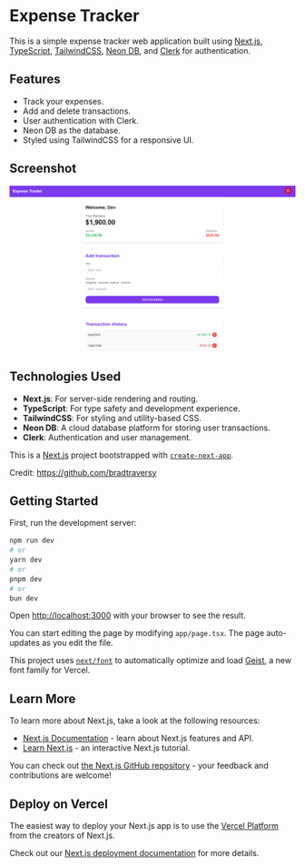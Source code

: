 # Expense Tracker

This is a simple expense tracker web application built using [Next.js](https://nextjs.org), [TypeScript](https://www.typescriptlang.org/), [TailwindCSS](https://tailwindcss.com/), [Neon DB](https://neon.tech/), and [Clerk](https://clerk.dev/) for authentication.

## Features

- Track your expenses.
- Add and delete transactions.
- User authentication with Clerk.
- Neon DB as the database.
- Styled using TailwindCSS for a responsive UI.

## Screenshot

![Expense Tracker Screenshot](./public/images/screenshot.PNG)

## Technologies Used

- **Next.js**: For server-side rendering and routing.
- **TypeScript**: For type safety and development experience.
- **TailwindCSS**: For styling and utility-based CSS.
- **Neon DB**: A cloud database platform for storing user transactions.
- **Clerk**: Authentication and user management.

This is a [Next.js](https://nextjs.org) project bootstrapped with [`create-next-app`](https://nextjs.org/docs/app/api-reference/cli/create-next-app).

Credit: https://github.com/bradtraversy

## Getting Started

First, run the development server:

```bash
npm run dev
# or
yarn dev
# or
pnpm dev
# or
bun dev
```

Open [http://localhost:3000](http://localhost:3000) with your browser to see the result.

You can start editing the page by modifying `app/page.tsx`. The page auto-updates as you edit the file.

This project uses [`next/font`](https://nextjs.org/docs/app/building-your-application/optimizing/fonts) to automatically optimize and load [Geist](https://vercel.com/font), a new font family for Vercel.

## Learn More

To learn more about Next.js, take a look at the following resources:

- [Next.js Documentation](https://nextjs.org/docs) - learn about Next.js features and API.
- [Learn Next.js](https://nextjs.org/learn) - an interactive Next.js tutorial.

You can check out [the Next.js GitHub repository](https://github.com/vercel/next.js) - your feedback and contributions are welcome!

## Deploy on Vercel

The easiest way to deploy your Next.js app is to use the [Vercel Platform](https://vercel.com/new?utm_medium=default-template&filter=next.js&utm_source=create-next-app&utm_campaign=create-next-app-readme) from the creators of Next.js.

Check out our [Next.js deployment documentation](https://nextjs.org/docs/app/building-your-application/deploying) for more details.
